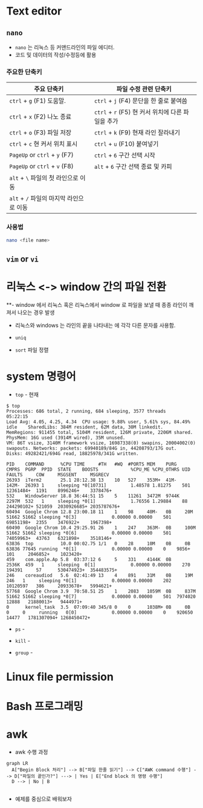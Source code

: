 # Text editor

## `nano`

- `nano` 는 리눅스 등 커맨드라인의 파일 에디터.
- 코드 및 데이터의 작성/수정등에 활용

### 주요한 단축키

| 주요 단축키                       | 파일 수정 관련 단축키                            |           
| ------------------------------ | ------------------------------------------- |
| `ctrl` + `g` (F1) 도움말.        | `ctrl` + `j` (F4) 문단을 한 줄로 붙여씀          |
| `ctrl` + `x` (F2) 나노 종료       | `ctrl` + `r`  (F5) 현 커서 위치에 다른 파일을 추가  | 
| `ctrl` + `o` (F3) 파일 저장       | `ctrl` + `k`  (F9) 현재 라인 잘라내기            |
| `ctrl` + `c` 현 커서 위치 표시      | `ctrl` + `u`  (F10) 붙여넣기                  |
| `PageUp` or `ctrl` + `y` (F7)   | `ctrl` + `6`    구간 선택 시작                  |
| `PageUp` or `ctrl` + `v` (F8)   | `alt` + `6`     구간 선택 종료 및 카피           |
| `alt` + `\`  파일의 첫 라인으로 이동  |                                             |
| `alt` + `/`  파일의 마지막 라인으로 이동 |                                           |



### 사용법 
```bash
nano <file name>

```

## `vim` or `vi`





# 리눅스 <-> window 간의 파일 전환

**- window 에서 리눅스 혹은 리눅스에서 window 로 파일을 보낼 때 종종 라인이 깨져서 나오는 경우 발생

- 리눅스와 windows 는 라인의 끝을 나타내는 <new line> 에 각각 다른 문자를 사용함.



- `uniq` 
- `sort` 파일 정렬


# system 명령어

- `top`  - 현재

```
$ top
Processes: 686 total, 2 running, 684 sleeping, 3577 threads                                                                                                                 05:22:15
Load Avg: 4.05, 4.25, 4.34  CPU usage: 9.88% user, 5.61% sys, 84.49% idle    SharedLibs: 384M resident, 62M data, 30M linkedit.
MemRegions: 911455 total, 5104M resident, 126M private, 2206M shared. PhysMem: 16G used (3914M wired), 35M unused.
VM: 86T vsize, 3140M framework vsize, 16987338(0) swapins, 20004002(0) swapouts. Networks: packets: 69940189/84G in, 44208793/17G out.
Disks: 49282421/694G read, 18825978/341G written.

PID    COMMAND      %CPU TIME     #TH   #WQ  #PORTS MEM    PURG   CMPRS  PGRP  PPID  STATE    BOOSTS            %CPU_ME %CPU_OTHRS UID  FAULTS     COW     MSGSENT     MSGRECV
26393  iTerm2       25.1 28:12.38 13    10   527    353M+  41M-   142M-  26393 1     sleeping *0[10731]         1.48578 1.81275    501  12361484+  1191    8996246+    3378476+
532    WindowServer 18.8 36:44:51 15    5    11261  3472M  9744K  2297M  532   1     sleeping *0[1]             1.76556 1.29884    88   244290102+ 521059  2030926685+ 2035787676+
60494  Google Chrom 12.8 23:00.18 11    1    98     40M-   0B     20M    51662 51662 sleeping *0[3]             0.00000 0.00000    501  69851198+  2355    3476922+    1967398+
60490  Google Chrom 10.4 29:25.91 26    1    247    363M-  0B     100M   51662 51662 sleeping *0[6]             0.00000 0.00000    501  74059963+  43763   6321898+    3518146+
63836  top          10.0 00:02.75 1/1   0    28     10M    0B     0B     63836 77645 running  *0[1]             0.00000 0.00000    0    9856+      101     2046852+    1023420+
459    com.apple.Ap 5.8  03:37:12 6     5    331    4144K  0B     2536K  459   1     sleeping  0[1]             0.00000 0.00000    270  194391     57      530474923+  354483575+
246    coreaudiod   5.6  02:41:49 13    4    891    31M    0B     19M    246   1     sleeping *0[1]             0.00000 0.00000    202  10120597   386     20933678+   5994621+
57768  Google Chrom 3.9  70:58.51 25    1    2083   1059M  0B     837M   51662 51662 sleeping *0[7]             0.00000 0.00000    501  7974020    12888   21880013+   9444971+
0      kernel_task  3.5  07:09:40 345/8 0    0      1038M+ 0B     0B     0     0     running   0[0]             0.00000 0.00000    0    920650     14477   1781307094+ 1268450472+

```

- `ps`   -
 
- `kill` -

- `group` -



# Linux file permission





# Bash 프로그래밍




# awk

- awk 수행 과정

```mermaid
graph LR
  A["Begin Block 처리"] --> B["파일 한줄 읽기"] --> C["AWK command 수행"] --> D["파일의 끝인가?"] ---> | Yes | E["End block 의 명령 수행"] 
  D --> | No | B


```

- 예제를 중심으로 배워보자

```bash 

```
